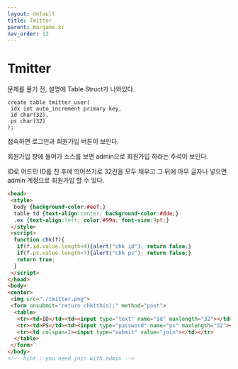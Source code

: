 ```yaml
---
layout: default
title: Tmitter
parent: Wargame.kr
nav_order: 13
---
```


# Tmitter

문제를 풀기 전, 설명에 Table Struct가 나와있다.

```
create table tmitter_user(
 idx int auto_increment primary key,
 id char(32),
 ps char(32)
);
```

접속하면 로그인과 회원가입 버튼이 보인다.

회원가입 창에 들어가 소스를 보면 admin으로 회원가입 하라는 주석이 보인다.

ID로 어드민 ID를 친 후에 띄어쓰기로 32칸을 모두 채우고 그 뒤에 아무 글자나 넣으면 admin 계정으로 회원가입 할 수 있다.

```html
<head>
 <style>
  body {background-color:#eef;}
  table td {text-align:center; background-color:#dde;}
  .ex {text-align:left; color:#99a; font-size:9pt;}
 </style>
 <script>
  function chk(f){
   if(f.id.value.length<4){alert("chk id"); return false;}
   if(f.ps.value.length<7){alert("chk ps"); return false;}
   return true;
  }
 </script>
</head>
<body>
<center>
 <img src="./tmitter.png">
 <form onsubmit="return chk(this);" method="post">
  <table>
   <tr><td>ID</td><td><input type="text" name="id" maxlength="32"></td><td class="ex">at least 4char</td></tr>
   <tr><td>PS</td><td><input type="password" name="ps" maxlength="32"></td><td class="ex">at least 7char</td></tr>
   <tr><td colspan=2><input type="submit" value="join"></td></tr>
  </table>
 </form>
</body>
<!-- hint : you need join with admin -->
```
